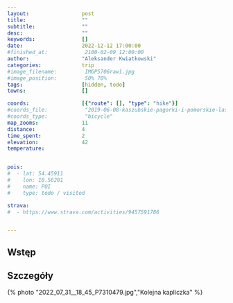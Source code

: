```yaml
---
layout:                 post
title:                  ""
subtitle:               ""
desc:                   ""
keywords:               []
date:                   2022-12-12 17:00:00
#finished_at:            2100-02-09 12:00:00
author:                 "Aleksander Kwiatkowski"
categories:             trip
#image_filename:         IMGP5706raw1.jpg
#image_position:         50% 70%
tags:                   [hidden, todo]
towns:                  []

coords:                 [{"route": [], "type": "hike"}]
#coords_file:            "2019-06-08-kaszubskie-pagorki-i-pomorskie-lasy.json"
#coords_type:            "bicycle"
map_zooms:              11
distance:               4
time_spent:             2
elevation:              42
temperature:


pois:
#  - lat: 54.45911
#    lon: 18.56281
#    name: POI
#    type: todo / visited

strava:
#  - https://www.strava.com/activities/9457591786


---
```



## Wstęp

## Szczegóły

{% photo "2022_07_31__18_45_P7310479.jpg","Kolejna kapliczka" %}

